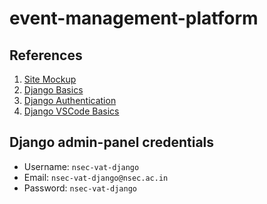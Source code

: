 # event-management-platform

## References

1. [Site Mockup](https://projectbook.code.brettchalupa.com/web-apps/event-platform.html)
2. [Django Basics](https://youtu.be/nGIg40xs9e4?si=sDYn5vgywH9Fb4Tr)
3. [Django Authentication](https://youtu.be/Gx99hxXJSQc?si=yJ2ZOVbFNjiZrQB6)
4. [Django VSCode Basics](https://code.visualstudio.com/docs/python/tutorial-django)

## Django admin-panel credentials

- Username: `nsec-vat-django`
- Email: `nsec-vat-django@nsec.ac.in`
- Password: `nsec-vat-django`

